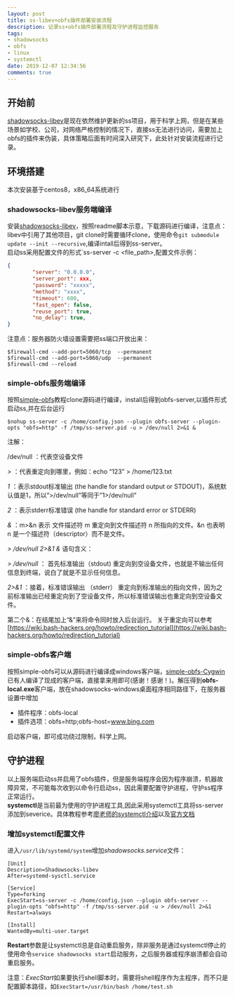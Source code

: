 ```yaml
---
layout: post
title: ss-libev+obfs插件部署安装流程
description: 记录ss+obfs插件部署流程及守护进程监控服务
tags:
- shadowsocks
- obfs
- linux
- systemctl
date: 2019-12-07 12:34:56
comments: true
---
```


## 开始前
[shadowsocks-libev](https://github.com/shadowsocks/shadowsocks-libev)是现在依然维护更新的ss项目，用于科学上网，但是在某些场景如学校、公司，对网络严格控制的情况下，直接ss无法进行访问，需要加上obfs的插件来伪装，具体策略后面有时间深入研究下，此处针对安装流程进行记录。

## 环境搭建
本次安装基于centos8，x86_64系统进行
### shadowsocks-libev服务端编译
安装[shadowsocks-libev](https://github.com/shadowsocks/shadowsocks-libev)，按照readme脚本示意，下载源码进行编译，注意点：libev中引用了其他项目，git clone时需要循环clone，使用命令`git submodule update --init --recursive`,编译intall后得到ss-server。  
启动ss采用配置文件的形式`ss-server -c <file_path>,配置文件示例：
```json
{
        "server": "0.0.0.0",
        "server_port": xxx,
        "password": "xxxxx",
        "method": "xxxx",
        "timeout": 600,
        "fast_open": false,
        "reuse_port": true,
        "no_delay": true,
}
```
注意点：服务器防火墙设置需要把ss端口开放出来：
```shell
$firewall-cmd --add-port=5060/tcp  --permanent
$firewall-cmd --add-port=5060/udp  --permanent
$firewall-cmd --reload
```
### simple-obfs服务端编译
按照[simple-obfs](https://github.com/shadowsocks/simple-obfs)教程clone源码进行编译，install后得到obfs-server,以插件形式启动ss,并在后台运行
```shell
$nohup ss-server -c /home/config.json --plugin obfs-server --plugin-opts "obfs=http" -f /tmp/ss-server.pid -u > /dev/null 2>&1 &
```

注解：

/dev/null ：代表空设备文件  

*>*  ：代表重定向到哪里，例如：echo “123” > /home/123.txt  

*1*  ：表示stdout标准输出 (the handle for standard output or STDOUT)，系统默认值是1，所以”>/dev/null”等同于”1>/dev/null”

*2*  ：表示stderr标准错误 (the handle for standard error or STDERR)

*&* ：m>&n 表示 文件描述符 m 重定向到文件描述符 n 所指向的文件。&n 也表明 n 是一个描述符（descriptor）而不是文件。

*> /dev/null 2>&1 &* 语句含义：

*> /dev/null* ： 首先标准输出（stdout) 重定向到空设备文件，也就是不输出任何信息到终端，说白了就是不显示任何信息。

*2>&1* ：接着，标准错误输出 （stderr） 重定向到标准输出的指向文件，因为之前标准输出已经重定向到了空设备文件，所以标准错误输出也重定向到空设备文件。

第二个&：在结尾加上“&”来将命令同时放入后台运行。
关于重定向可以参考[https://wiki.bash-hackers.org/howto/redirection_tutorial](https://wiki.bash-hackers.org/howto/redirection_tutorial)

### simple-obfs客户端
按照simple-obfs可以从源码进行编译成windows客户端，[simple-obfs-Cygwin](https://github.com/imgk/simple-obfs-Cygwin/releases)已有人编译了现成的客户端，直接拿来用即可(感谢！感谢！)。解压得到**obfs-local.exe**客户端，放在shadowsocks-windows桌面程序相同路径下，在服务器设置中增加
* 插件程序：obfs-local
* 插件选项：obfs=http;obfs-host=www.bing.com  

启动客户端，即可成功绕过限制，科学上网。

## 守护进程

以上服务端启动ss并启用了obfs插件，但是服务端程序会因为程序崩溃，机器故障异常，不可能每次收到以命令行启动ss，因此需要配置守护进程，守护ss程序正常运行。   
**systemctl**是当前最为使用的守护进程工具,因此采用systemctl工具将ss-server添加到severice。具体教程参考[廖老师的systemctl介绍](http://www.ruanyifeng.com/blog/2016/03/systemd-tutorial-commands.html)以及[官方文档](https://www.freedesktop.org/software/systemd/man/systemd.unit.html)
### 增加systemctl配置文件
进入`/usr/lib/systemd/system`增加*shadowsocks.service*文件：
```
[Unit]
Description=Shadowsocks-libev
After=systemd-sysctl.service

[Service]
Type=forking
ExecStart=ss-server -c /home/config.json --plugin obfs-server --plugin-opts "obfs=http" -f /tmp/ss-server.pid -u > /dev/null 2>&1
Restart=always

[Install]
WantedBy=multi-user.target

```
**Restart**参数是让systemctl总是自动重启服务，除非服务是通过systemctl停止的  
使用命令`service shadowsocks start`启动服务，之后服务器或程序崩溃都会自动重启服务。  

注意：*ExecStart*如果要执行shell脚本时，需要将shell程序作为主程序，而不只是配置脚本路径，如`ExecStart=/usr/bin/bash /home/test.sh`

